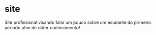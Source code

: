 # site
Site profissional visando falar um pouco sobre um esudante do primeiro período afim de obter conhecimento!

